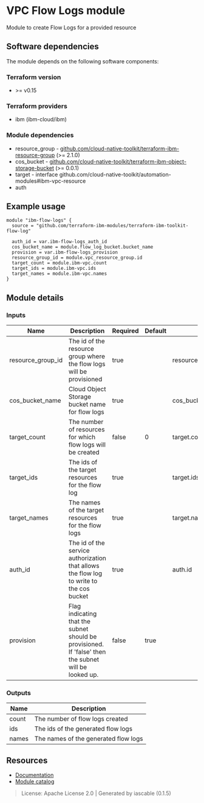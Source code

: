 # VPC Flow Logs module

Module to create Flow Logs for a provided resource


## Software dependencies

The module depends on the following software components:

### Terraform version

- \>= v0.15

### Terraform providers


- ibm (ibm-cloud/ibm)

### Module dependencies


- resource_group - [github.com/cloud-native-toolkit/terraform-ibm-resource-group](https://github.com/cloud-native-toolkit/terraform-ibm-resource-group) (>= 2.1.0)
- cos_bucket - [github.com/cloud-native-toolkit/terraform-ibm-object-storage-bucket](https://github.com/cloud-native-toolkit/terraform-ibm-object-storage-bucket) (>= 0.0.1)
- target - interface github.com/cloud-native-toolkit/automation-modules#ibm-vpc-resource
- auth

## Example usage

```hcl
module "ibm-flow-logs" {
  source = "github.com/terraform-ibm-modules/terraform-ibm-toolkit-flow-log"

  auth_id = var.ibm-flow-logs_auth_id
  cos_bucket_name = module.flow_log_bucket.bucket_name
  provision = var.ibm-flow-logs_provision
  resource_group_id = module.vpc_resource_group.id
  target_count = module.ibm-vpc.count
  target_ids = module.ibm-vpc.ids
  target_names = module.ibm-vpc.names
}

```

## Module details

### Inputs

| Name | Description | Required | Default | Source |
|------|-------------|---------|----------|--------|
| resource_group_id | The id of the resource group where the flow logs will be provisioned | true |  | resource_group.id |
| cos_bucket_name | Cloud Object Storage bucket name for flow logs | true |  | cos_bucket.bucket_name |
| target_count | The number of resources for which flow logs will be created | false | 0 | target.count |
| target_ids | The ids of the target resources for the flow log | true |  | target.ids |
| target_names | The names of the target resources for the flow logs | true |  | target.names |
| auth_id | The id of the service authorization that allows the flow log to write to the cos bucket | true |  | auth.id |
| provision | Flag indicating that the subnet should be provisioned. If 'false' then the subnet will be looked up. | false | true |  |

### Outputs

| Name | Description |
|------|-------------|
| count | The number of flow logs created |
| ids | The ids of the generated flow logs |
| names | The names of the generated flow logs |

## Resources

- [Documentation](https://operate.cloudnativetoolkit.dev)
- [Module catalog](https://modules.cloudnativetoolkit.dev)

> License: Apache License 2.0 | Generated by iascable (0.1.5)
